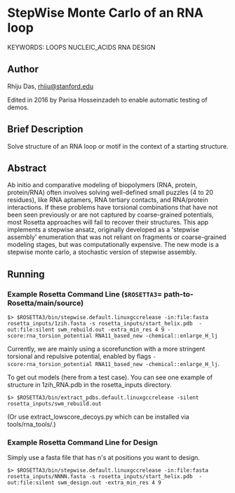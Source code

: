 # StepWise Monte Carlo of an RNA loop

KEYWORDS: LOOPS NUCLEIC_ACIDS RNA DESIGN 

## Author
Rhiju Das, rhiju@stanford.edu

Edited in 2016 by Parisa Hosseinzadeh to enable automatic testing of demos.

## Brief Description

Solve structure of an RNA loop or motif in the context of a starting structure.

## Abstract

Ab initio and comparative modeling of biopolymers (RNA, protein, protein/RNA) often involves solving well-defined small puzzles (4 to 20 residues), like RNA aptamers, RNA tertiary contacts, and RNA/protein interactions. If these problems have torsional combinations that have not been seen previously or are not captured by coarse-grained potentials, most Rosetta approaches will fail to recover their structures.  This app implements a stepwise ansatz, originally developed as a 'stepwise assembly' enumeration that was not reliant on fragments or coarse-grained modeling stages, but was computationally expensive. The new mode is a stepwise monte carlo, a stochastic version of stepwise assembly. 


## Running

### Example Rosetta Command Line (`$ROSETTA3`= path-to-Rosetta/main/source)
```
$> $ROSETTA3/bin/stepwise.default.linuxgccrelease -in:file:fasta rosetta_inputs/1zih.fasta -s rosetta_inputs/start_helix.pdb  -out:file:silent swm_rebuild.out -extra_min_res 4 9 -score:rna_torsion_potential RNA11_based_new -chemical::enlarge_H_lj
```
Currently, we are mainly using a scorefunction with a more stringent torsional and repulsive potential, enabled by flags `-score:rna_torsion_potential RNA11_based_new -chemical::enlarge_H_lj`. 

To get out models (here from a test case). You can see one example of structure in 1zih_RNA.pdb in the rosetta_inputs directory.

```
$> $ROSETTA3/bin/extract_pdbs.default.linuxgccrelease -silent rosetta_inputs/swm_rebuild.out 
```

(Or use extract_lowscore_decoys.py which can be installed via tools/rna_tools/.)

### Example Rosetta Command Line for Design
Simply use a fasta file that has n's at positions you want to design.

```
$> $ROSETTA3/bin/stepwise.default.linuxgccrelease -in:file:fasta rosetta_inputs/NNNN.fasta -s rosetta_inputs/start_helix.pdb  -out:file:silent swm_design.out -extra_min_res 4 9
```

